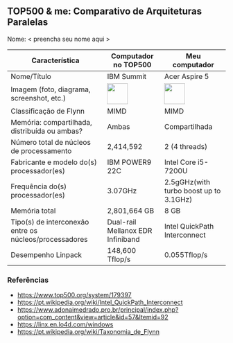 TOP500 & me: Comparativo de Arquiteturas Paralelas
--------------------------------------------------

Nome: < preencha seu nome aqui >

| Característica                                            | Computador no TOP500  | Meu computador  |
| --------------------------------------------------------- | --------------------- | --------------- |
| Nome/Título                                               |      IBM Summit       |  Acer Aspire 5  |
| Imagem (foto, diagrama, screenshot, etc.)                 |<img src="https://tecnogamesbrasil.com.br/wp-content/uploads/2018/06/Summit-Supercomputador-mais-poderoso-do-mundo-j%C3%A1-est%C3%A1-em-opera%C3%A7%C3%A3o.jpg" width="48"> |<img src="https://tecnogamesbrasil.com.br/wp-content/uploads/2018/06/Summit-Supercomputador-mais-poderoso-do-mundo-j%C3%A1-est%C3%A1-em-opera%C3%A7%C3%A3o.jpg" width="48">|
| Classificação de Flynn                                    |        MIMD           |      MIMD       |
| Memória: compartilhada, distribuída ou ambas?             |       Ambas           |  Compartilhada  |
| Número total de núcleos de processamento                  |      2,414,592        |  2 (4 threads)  |
| Fabricante e modelo do(s) processador(es)                 |    IBM POWER9 22C     |Intel Core i5-7200U|
| Frequência do(s) processador(es)                          |       3.07GHz         |2.5gGHz(with turbo boost up to 3.1GHz)|
| Memória total                                             |      2,801,664 GB                 |      8 GB           |
| Tipo(s) de interconexão entre os núcleos/processadores    |Dual-rail Mellanox EDR Infiniband|Intel QuickPath Interconnect |
| Desempenho Linpack                                        |         148,600 Tflop/s                |     0.055Tflop/s            |

### Referências
- https://www.top500.org/system/179397
- https://pt.wikipedia.org/wiki/Intel_QuickPath_Interconnect
- https://www.adonaimedrado.pro.br/principal/index.php?option=com_content&view=article&id=57&Itemid=92
- https://linx.en.lo4d.com/windows
- https://pt.wikipedia.org/wiki/Taxonomia_de_Flynn
